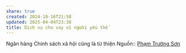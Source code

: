 ```yaml
---
share: true
created: 2024-10-16T21:58
updated: 2025-04-04T23:38
title: Dịch vụ cho vay vì người yếu thế
---
```

Ngân hàng Chính sách xã hội cũng là từ thiện
Nguồn:: [Phạm Trường Sơn](../../../%E2%9A%A1Hi%E1%BB%83u%20bi%E1%BA%BFt%20s%C3%A2u/%CE%9E%20Ngu%E1%BB%93n/Ph%E1%BA%A1m%20Tr%C6%B0%E1%BB%9Dng%20S%C6%A1n.md)
